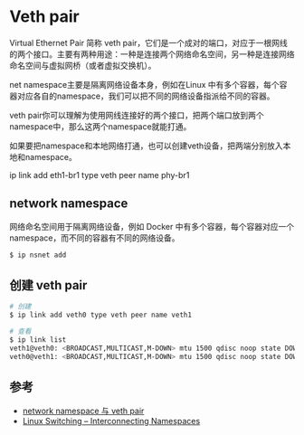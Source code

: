 # Veth pair

Virtual Ethernet Pair 简称 veth pair，它们是一个成对的端口，对应于一根网线的两个接口。主要有两种用途：一种是连接两个网络命名空间，另一种是连接网络命名空间与虚拟网桥（或者虚拟交换机）。

net namespace主要是隔离网络设备本身，例如在Linux 中有多个容器，每个容器对应各自的namespace，我们可以把不同的网络设备指派给不同的容器。

veth pair你可以理解为使用网线连接好的两个接口，把两个端口放到两个namespace中，那么这两个namespace就能打通。

如果要把namespace和本地网络打通，也可以创建veth设备，把两端分别放入本地和namespace。

ip link add eth1-br1 type veth peer name phy-br1

## network namespace

网络命名空间用于隔离网络设备，例如 Docker 中有多个容器，每个容器对应一个 namespace，而不同的容器有不同的网络设备。

```sh
$ ip nsnet add
```

## 创建 veth pair

```sh
# 创建
$ ip link add veth0 type veth peer name veth1

# 查看
$ ip link list
veth1@veth0: <BROADCAST,MULTICAST,M-DOWN> mtu 1500 qdisc noop state DOWN mode DEFAULT group default qlen 1000
veth0@veth1: <BROADCAST,MULTICAST,M-DOWN> mtu 1500 qdisc noop state DOWN mode DEFAULT group default qlen 1000
```

## 参考

* [network namespace 与 veth pair](https://yq.aliyun.com/articles/64855)
* [Linux Switching – Interconnecting Namespaces](http://www.opencloudblog.com/?spm=5176.100239.blogcont64855.31.A8J3hr&p=66)